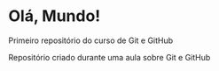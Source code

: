 # Olá, Mundo!
 Primeiro repositório do curso de Git e GitHub

 Repositório criado durante uma aula sobre Git e GitHub
